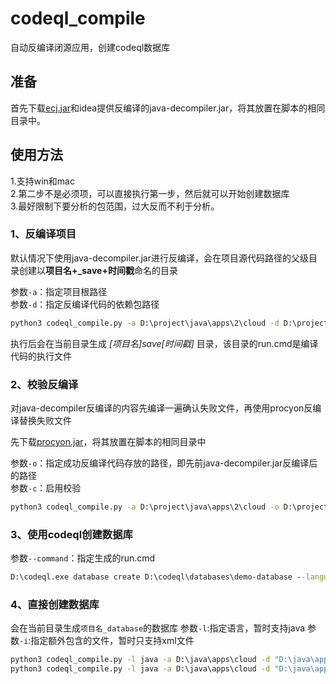 # codeql_compile
自动反编译闭源应用，创建codeql数据库



## 准备
首先下载[ecj.jar](https://mvnrepository.com/artifact/org.eclipse.jdt.core.compiler/ecj/4.6.1)和idea提供反编译的java-decompiler.jar，将其放置在脚本的相同目录中。


## 使用方法

1.支持win和mac  
2.第二步不是必须项，可以直接执行第一步，然后就可以开始创建数据库  
3.最好限制下要分析的包范围，过大反而不利于分析。

### 1、反编译项目
默认情况下使用java-decompiler.jar进行反编译，会在项目源代码路径的父级目录创建以**项目名+_save+时间戳**命名的目录

参数`-a`：指定项目根路径  
参数`-d`：指定反编译代码的依赖包路径
```cmd
python3 codeql_compile.py -a D:\project\java\apps\2\cloud -d D:\project\java\apps\BOOT-INF\lib
```
执行后会在当前目录生成 *[项目名]_save_[时间戳]* 目录，该目录的run.cmd是编译代码的执行文件


### 2、校验反编译

对java-decompiler反编译的内容先编译一遍确认失败文件，再使用procyon反编译替换失败文件

先下载[procyon.jar](https://github.com/mstrobel/procyon/releases/download/0.6-prerelease/procyon-decompiler-0.6-prerelease.jar)，将其放置在脚本的相同目录中

参数`-o`：指定成功反编译代码存放的路径，即先前java-decompiler.jar反编译后的路径  
参数`-c`：启用校验

```cmd
python3 codeql_compile.py -a D:\project\java\apps\2\cloud -o D:\project\java\apps\2\cloud_save_1641018608 -c
```

### 3、使用codeql创建数据库

参数`--command`：指定生成的run.cmd
```cmd
D:\codeql.exe database create D:\codeql\databases\demo-database --language="java" --source-root=D:\codeql\demo_save_1641018608 --command="run.cmd"
```

### 4、直接创建数据库
会在当前目录生成`项目名_database`的数据库
参数`-l`:指定语言，暂时支持java
参数`-i`:指定额外包含的文件，暂时只支持xml文件
```cmd
python3 codeql_compile.py -l java -a D:\java\apps\cloud -d "D:\java\apps\cloud\lib"  普通创建
python3 codeql_compile.py -l java -a D:\java\apps\cloud -d "D:\java\apps\cloud\lib -i xml"  包含xml文件
```

